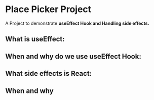 # Place Picker Project
A Project to demonstrate <b>useEffect Hook<b/> and Handling <b>side effects<b/>.

## What is useEffect:


## When and why do we use useEffect Hook:

## What side effects is React:

## When and why 